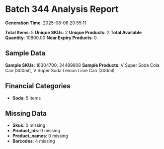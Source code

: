# Batch 344 Analysis Report

**Generation Time**: 2025-08-06 20:55:11

**Total Items**: 5
**Unique SKUs**: 2
**Unique Products**: 2
**Total Available Quantity**: 10800.00
**Near Expiry Products**: 0

## Sample Data
**Sample SKUs**: 16304700, 34489808
**Sample Products**: V Super Soda Cola Can (300ml), V Super Soda Lemon Lime Can (300ml)

## Financial Categories
- **Soda**: 5 items

## Missing Data
- **Skus**: 0 missing
- **Product_ids**: 0 missing
- **Product_names**: 0 missing
- **Barcodes**: 4 missing
